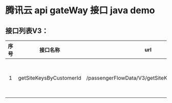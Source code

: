 # 腾讯云 api gateWay 接口 java demo
## 接口列表V3：
| 序号        | 接口名称    |  url  |  接口说明  |
| :--------:   | :-----:  | :----: | :----: |
|  1  | getSiteKeysByCustomerId | /passengerFlowData/V3/getSiteKeysByCustomerId |通过customerId调用接口获取场所基本信息|





